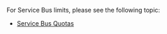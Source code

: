 For Service Bus limits, please see the following topic:

 - [Service Bus Quotas](http://msdn.microsoft.com/library/azure/ee732538.aspx)

